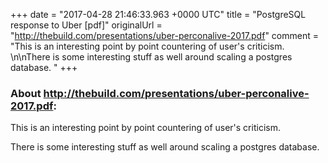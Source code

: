 +++
date = "2017-04-28 21:46:33.963 +0000 UTC"
title = "PostgreSQL response to Uber [pdf]"
originalUrl = "http://thebuild.com/presentations/uber-perconalive-2017.pdf"
comment = "This is an interesting point by point countering of user's criticism. \n\nThere is some interesting stuff as well around scaling a postgres database. "
+++

### About http://thebuild.com/presentations/uber-perconalive-2017.pdf:

This is an interesting point by point countering of user's criticism. 

There is some interesting stuff as well around scaling a postgres database. 
